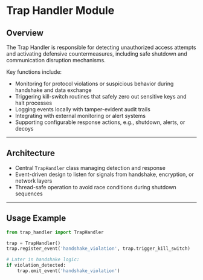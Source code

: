 # Trap Handler Module

## Overview

The Trap Handler is responsible for detecting unauthorized access attempts and activating defensive countermeasures, including safe shutdown and communication disruption mechanisms.

Key functions include:

- Monitoring for protocol violations or suspicious behavior during handshake and data exchange  
- Triggering kill-switch routines that safely zero out sensitive keys and halt processes  
- Logging events locally with tamper-evident audit trails  
- Integrating with external monitoring or alert systems  
- Supporting configurable response actions, e.g., shutdown, alerts, or decoys

---

## Architecture

- Central `TrapHandler` class managing detection and response  
- Event-driven design to listen for signals from handshake, encryption, or network layers  
- Thread-safe operation to avoid race conditions during shutdown sequences

---

## Usage Example

```python
from trap_handler import TrapHandler

trap = TrapHandler()
trap.register_event('handshake_violation', trap.trigger_kill_switch)

# Later in handshake logic:
if violation_detected:
    trap.emit_event('handshake_violation')
